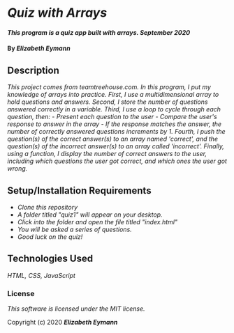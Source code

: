 # _Quiz with Arrays_

#### _This program is a quiz app built with arrays. September 2020_

#### By _**Elizabeth Eymann**_

## Description

_This project comes from teamtreehouse.com. In this program, I put my knowledge of arrays into practice. First, I use a multidimensional array to hold questions and answers. Second, I store the number of questions answered correctly in a variable. Third, I use a loop to cycle through each question, then:
    - Present each question to the user
    - Compare the user's response to answer in the array
    - If the response matches the answer, the number of correctly
      answered questions increments by 1.
Fourth, I push the question(s) of the correct answer(s) to an array named 'correct', and the question(s) of the incorrect answer(s) to an array called 'incorrect'. Finally, using a function, I display the number of correct answers to the user, including which questions the user got correct, and which ones the user got wrong._

## Setup/Installation Requirements

* _Clone this repository_
* _A folder titled "quiz1" will appear on your desktop._
* _Click into the folder and open the file titled "index.html"_
* _You will be asked a series of questions._
* _Good luck on the quiz!_

## Technologies Used

_HTML, CSS, JavaScript_

### License

*This software is licensed under the MIT license.*

Copyright (c) 2020 **_Elizabeth Eymann_**
